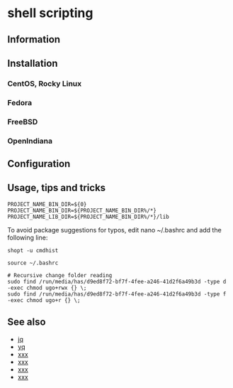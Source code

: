 # shell scripting

## Information

## Installation

### CentOS, Rocky Linux

### Fedora

### FreeBSD

### OpenIndiana

## Configuration

## Usage, tips and tricks

```shell
PROJECT_NAME_BIN_DIR=${0}
PROJECT_NAME_BIN_DIR=${PROJECT_NAME_BIN_DIR%/*}
PROJECT_NAME_LIB_DIR=${PROJECT_NAME_BIN_DIR%/*}/lib
```

To avoid package suggestions for typos, edit nano ~/.bashrc and add the following line:

	shopt -u cmdhist

```shell
source ~/.bashrc
```

```shell
# Recursive change folder reading
sudo find /run/media/has/d9ed8f72-bf7f-4fee-a246-41d2f6a49b3d -type d -exec chmod ugo+rwx {} \;
sudo find /run/media/has/d9ed8f72-bf7f-4fee-a246-41d2f6a49b3d -type f -exec chmod ugo+r {} \;
```

## See also

* [jq](https://jqlang.github.io/jq/)
* [yq](https://github.com/mikefarah/yq)
* [xxx](xxxx)
* [xxx](xxxx)
* [xxx](xxxx)
* [xxx](xxxx)

